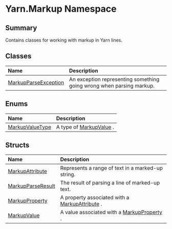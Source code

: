 # Yarn.Markup Namespace

## Summary

Contains classes for working with markup in Yarn lines.


## Classes

|Name|Description|
|:---|:---|
|[MarkupParseException](api/csharp/yarn.markup.markupparseexception.md)|An exception representing something going wrong when parsing markup.|

## Enums

|Name|Description|
|:---|:---|
|[MarkupValueType](api/csharp/yarn.markup.markupvaluetype.md)|A type of  <a href="yarn.markup.markupvalue.md">MarkupValue</a> .|

## Structs

|Name|Description|
|:---|:---|
|[MarkupAttribute](api/csharp/yarn.markup.markupattribute.md)|Represents a range of text in a marked-up string.|
|[MarkupParseResult](api/csharp/yarn.markup.markupparseresult.md)|The result of parsing a line of marked-up text.|
|[MarkupProperty](api/csharp/yarn.markup.markupproperty.md)|A property associated with a  <a href="yarn.markup.markupattribute.md">MarkupAttribute</a> .|
|[MarkupValue](api/csharp/yarn.markup.markupvalue.md)|A value associated with a  <a href="yarn.markup.markupproperty.md">MarkupProperty</a> .|


